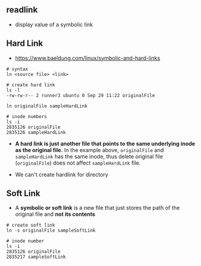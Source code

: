 ## readlink
- display value of a symbolic link

## Hard Link

- https://www.baeldung.com/linux/symbolic-and-hard-links

```shell script
# syntax
ln <source file> <link>

# create hard link
ls -l
-rw-rw-r-- 2 runner3 ubuntu 0 Sep 29 11:22 originalFile

ln originalFile sampleHardLink

# inode numbers
ls -i
2835126 originalFile
2835126 sampleHardLink
```

- **A hard link is just another file that points to the same underlying inode as the original file.**
In the example above, `originalFile` and `sampleHardLink` has the same inode, thus delete original file (`originalFile`) does not affect `sampleHardLink` file. 

- We can't create hardlink for directory

## Soft Link
- A **symbolic or soft link** is a new file that just stores the path of the original file and **not its contents**

```shell script
# create soft link
ln -s originalFile sampleSoftLink

# inode number
ls -i
2835126 originalFile
2835217 sampleSoftLink
```